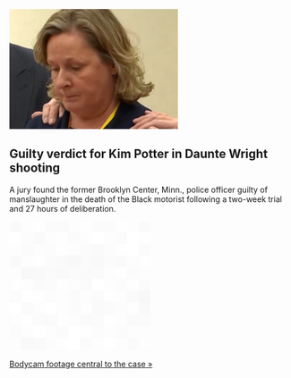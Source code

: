
![Guilty verdict for Kim Potter in Daunte Wright shooting](./20211223235907.png)
## Guilty verdict for Kim Potter in Daunte Wright shooting

A jury found the former Brooklyn Center, Minn., police officer guilty of manslaughter in the death of the Black motorist following a two-week trial and 27 hours of deliberation.

![pic](../square_bg.png)

[Bodycam footage central to the case »](https://www.yahoo.com/news/jury-finds-kim-potter-guilty-in-daunte-wright-traffic-stop-shooting-193617460.html)
